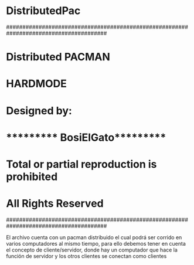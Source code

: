# DistributedPac
#######################################################################################
#                              Distributed  PACMAN                                    #  
#                                   HARDMODE                                          #
#                                                                                     #
#                                 Designed by:                                        #
#                                                                                     #
#                        ********* BosiElGato*********                                #
#                                                                                     #
#                  Total or partial reproduction is prohibited                        #
#                                                                                     #
#                              All Rights Reserved                                    #
#######################################################################################

El archivo cuenta con un pacman distribuido el cual podrá ser corrido en varios computadores al mismo tiempo, para ello debemos tener en cuenta el concepto de cliente/servidor, donde hay un computador que hace la función de servidor y los otros clientes se conectan como clientes
